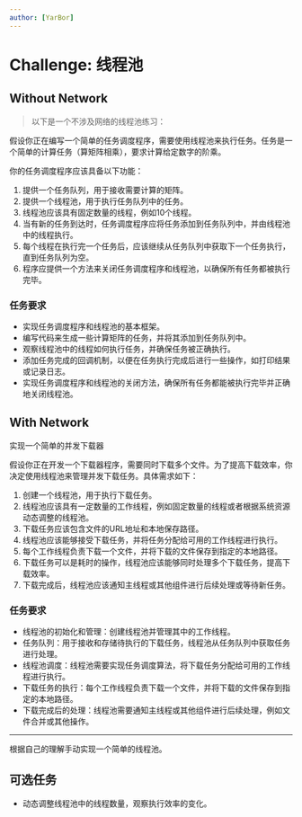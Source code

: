 ```yaml
---
author: [YarBor]
---
```


# Challenge: 线程池

## Without Network

> 以下是一个不涉及网络的线程池练习：

假设你正在编写一个简单的任务调度程序，需要使用线程池来执行任务。任务是一个简单的计算任务（算矩阵相乘），要求计算给定数字的阶乘。

你的任务调度程序应该具备以下功能：

1. 提供一个任务队列，用于接收需要计算的矩阵。
2. 提供一个线程池，用于执行任务队列中的任务。
3. 线程池应该具有固定数量的线程，例如10个线程。
4. 当有新的任务到达时，任务调度程序应将任务添加到任务队列中，并由线程池中的线程执行。
5. 每个线程在执行完一个任务后，应该继续从任务队列中获取下一个任务执行，直到任务队列为空。
6. 程序应提供一个方法来关闭任务调度程序和线程池，以确保所有任务都被执行完毕。

### 任务要求

- 实现任务调度程序和线程池的基本框架。
- 编写代码来生成一些计算矩阵的任务，并将其添加到任务队列中。
- 观察线程池中的线程如何执行任务，并确保任务被正确执行。
- 添加任务完成的回调机制，以便在任务执行完成后进行一些操作，如打印结果或记录日志。
- 实现任务调度程序和线程池的关闭方法，确保所有任务都能被执行完毕并正确地关闭线程池。

## With Network

实现一个简单的并发下载器

假设你正在开发一个下载器程序，需要同时下载多个文件。为了提高下载效率，你决定使用线程池来管理并发下载任务。具体需求如下：

1. 创建一个线程池，用于执行下载任务。
2. 线程池应该具有一定数量的工作线程，例如固定数量的线程或者根据系统资源动态调整的线程池。
3. 下载任务应该包含文件的URL地址和本地保存路径。
4. 线程池应该能够接受下载任务，并将任务分配给可用的工作线程进行执行。
5. 每个工作线程负责下载一个文件，并将下载的文件保存到指定的本地路径。
6. 下载任务可以是耗时的操作，线程池应该能够同时处理多个下载任务，提高下载效率。
7. 下载完成后，线程池应该通知主线程或其他组件进行后续处理或等待新任务。

### 任务要求

- 线程池的初始化和管理：创建线程池并管理其中的工作线程。
- 任务队列：用于接收和存储待执行的下载任务，线程池从任务队列中获取任务进行处理。
- 线程池调度：线程池需要实现任务调度算法，将下载任务分配给可用的工作线程进行执行。
- 下载任务的执行：每个工作线程负责下载一个文件，并将下载的文件保存到指定的本地路径。
- 下载完成后的处理：线程池需要通知主线程或其他组件进行后续处理，例如文件合并或其他操作。

---

根据自己的理解手动实现一个简单的线程池。

## 可选任务

- 动态调整线程池中的线程数量，观察执行效率的变化。
